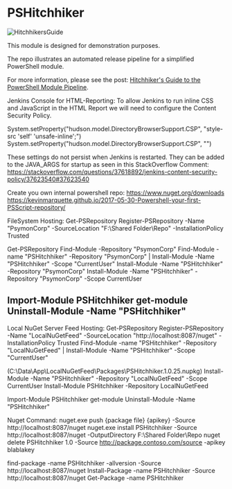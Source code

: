 # PSHitchhiker

![HitchhikersGuide](HitchhikersGuide.png)

This module is designed for demonstration purposes.

The repo illustrates an automated release pipeline for a simplified PowerShell module.

For more information, please see the post: [Hitchhiker's Guide to the PowerShell Module Pipeline][HitchhikersGuide].

[HitchhikersGuide]: https://xainey.github.io/2017/powershell-module-pipeline/

Jenkins Console for HTML-Reporting:
To allow Jenkins to run inline CSS and JavaScript in the HTML Report we will need to configure the Content Security Policy.

System.setProperty("hudson.model.DirectoryBrowserSupport.CSP", "style-src 'self' 'unsafe-inline';")
System.setProperty("hudson.model.DirectoryBrowserSupport.CSP", "")

These settings do not persist when Jenkins is restarted. They can be added to the JAVA_ARGS for startup as seen in this StackOverflow Comment:
https://stackoverflow.com/questions/37618892/jenkins-content-security-policy/37623540#37623540


Create you own internal powershell repo:
https://www.nuget.org/downloads
https://kevinmarquette.github.io/2017-05-30-Powershell-your-first-PSScript-repository/

FileSystem Hosting:
Get-PSRepository
Register-PSRepository -Name "PsymonCorp" -SourceLocation "F:\Shared Folder\Repo" -InstallationPolicy Trusted

Get-PSRepository
Find-Module -Repository "PsymonCorp"
Find-Module -name "PSHitchhiker" -Repository "PsymonCorp" | Install-Module -Name "PSHitchhiker" -Scope "CurrentUser"
Install-Module -Name "PSHitchhiker" -Repository "PsymonCorp"
Install-Module -Name "PSHitchhiker" -Repository "PsymonCorp" -Scope CurrentUser

Import-Module PSHitchhiker
get-module
Uninstall-Module -Name "PSHitchhiker"
------
Local NuGet Server Feed Hosting:
Get-PSRepository
Register-PSRepository -Name "LocalNuGetFeed" -SourceLocation "http://localhost:8087/nuget" -InstallationPolicy Trusted
Find-Module -name "PSHitchhiker" -Repository "LocalNuGetFeed" | Install-Module -Name "PSHitchhiker" -Scope "CurrentUser"

(C:\Data\App\LocalNuGetFeed\Packages\PSHitchhiker.1.0.25.nupkg)
Install-Module -Name "PSHitchhiker" -Repository "LocalNuGetFeed" -Scope CurrentUser
Install-Module PSHitchhiker -Repository LocalNuGetFeed

Import-Module PSHitchhiker
get-module
Uninstall-Module -Name "PSHitchhiker"

Nuget Command:
nuget.exe push {package file} {apikey} -Source http://localhost:8087/nuget
nuget.exe install PSHitchhiker -Source http://localhost:8087/nuget -OutputDirectory F:\Shared Folder\Repo
nuget delete PSHitchhiker 1.0 -Source http://package.contoso.com/source -apikey blablakey

find-package -name PSHitchhiker -allversion -Source http://localhost:8087/nuget
Install-Package -name PSHitchhiker -Source http://localhost:8087/nuget
Get-Package -name PSHitchhiker
